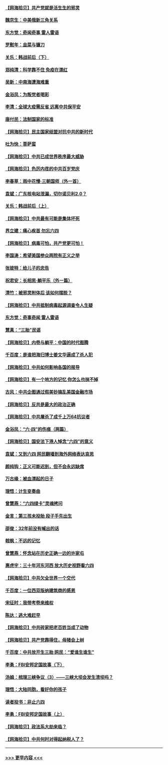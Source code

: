 #### [【网海拾贝】共产党就是活生生的邪灵](../pages/nsc993/n13036627.md?t=06230952) 
#### [魏京生：中美俄新三角关系](../pages/nsc993/n13035986.md?t=06230952) 
#### [东方觉：奇闻奇事 雷人雷语](../pages/nsc993/n13035878.md?t=06230952) 
#### [罗慰年：韭菜与镰刀](../pages/nsc993/n13034374.md?t=06230952) 
#### [关乐：韩战前后（下）](../pages/nsc993/n13034113.md?t=06230952) 
#### [郑纯清：科学靠不住 免疫在漂红](../pages/nsc993/n13034093.md?t=06230952) 
#### [吴新：中南海遭海难重](../pages/nsc993/n13034084.md?t=06230952) 
#### [金浴凤：为叛党者喝彩](../pages/nsc993/n13034058.md?t=06230952) 
#### [李清：全球大疫需反省 远离中共保平安](../pages/nsc993/n13033784.md?t=06230952) 
#### [唐付民：法制国家的标准](../pages/nsc993/n13032944.md?t=06230952) 
#### [【网海拾贝】民主国家结盟对抗中共的新时代](../pages/nsc993/n13031717.md?t=06230952) 
#### [吐为快：菩萨蛮](../pages/nsc993/n13030033.md?t=06230952) 
#### [【网海拾贝】中共已成世界秩序最大威胁](../pages/nsc993/n13028138.md?t=06230952) 
#### [【网海拾贝】色厉内荏的中共百岁党庆](../pages/nsc993/n13025582.md?t=06230952) 
#### [李春草：雨中花慢‧三朝国师（外一首）](../pages/nsc993/n13025567.md?t=06230952) 
#### [袁斌：广东核电站泄漏，切尔诺贝利2.0？](../pages/nsc993/n13025475.md?t=06230952) 
#### [关乐：韩战前后（上）](../pages/nsc993/n13025387.md?t=06230952) 
#### [【网海拾贝】中共最有可能是集体坏死](../pages/nsc993/n13023101.md?t=06230952) 
#### [界立建：痛心疾首 勿忘六四](../pages/nsc993/n13022339.md?t=06230952) 
#### [【网海拾贝】病毒可怕，共产党更可怕！](../pages/nsc993/n13020728.md?t=06230952) 
#### [李国涛：希望美国参众两院有正义之举](../pages/nsc993/n13020674.md?t=06230952) 
#### [张彼特：给儿子的忠告](../pages/nsc993/n13018934.md?t=06230952) 
#### [祝君安：长相思‧躺平乐（外一篇）](../pages/nsc993/n13018923.md?t=06230952) 
#### [清竹：被邪灵附体后 该如何摆脱？](../pages/nsc993/n13018877.md?t=06230952) 
#### [【网海拾贝】中共抵制病毒起源调查令人生疑](../pages/nsc993/n13017785.md?t=06230952) 
#### [东方觉：奇事奇闻 雷人雷语](../pages/nsc993/n13017577.md?t=06230952) 
#### [慧真：“三胎”民谣](../pages/nsc993/n13017394.md?t=06230952) 
#### [【网海拾贝】内卷与躺平：中国的时代图腾](../pages/nsc993/n13016128.md?t=06230952) 
#### [千百度：是谁把海归博士姜文华逼成了杀人犯](../pages/nsc993/n13015218.md?t=06230952) 
#### [【网海拾贝】中共如何影响各国的报导](../pages/nsc993/n13012599.md?t=06230952) 
#### [【网海拾贝】有一个地方的记忆 你怎么也抹不掉](../pages/nsc993/n13009802.md?t=06230952) 
#### [古风：中共企图通过假美钞搞乱美国金融市场](../pages/nsc993/n13009626.md?t=06230952) 
#### [【网海拾贝】反共是最大的政治正确](../pages/nsc993/n13007051.md?t=06230952) 
#### [【网海拾贝】中共屠杀了成千上万64抗议者](../pages/nsc993/n13002713.md?t=06230952) 
#### [金浴凤：“六·四”的伤痕（两篇）](../pages/nsc993/n13001719.md?t=06230952) 
#### [【网海拾贝】国安法下港人悼念“六四”的意义](../pages/nsc993/n13001039.md?t=06230952) 
#### [袁斌：又到六四 网民翻墙到海外网络表达哀思](../pages/nsc993/n13000995.md?t=06230952) 
#### [颜纯钩：正义可能迟到，但不会永远缺席](../pages/nsc993/n13000920.md?t=06230952) 
#### [万古缘：被血漂起的日子](../pages/nsc993/n13000914.md?t=06230952) 
#### [理悟：计生变奏曲](../pages/nsc993/n13000414.md?t=06230952) 
#### [曾慧燕：“六四绿卡”灵魂拷问](../pages/nsc993/n13000277.md?t=06230952) 
#### [金言：第三孩未投胎 段子手先出生](../pages/nsc993/n13000215.md?t=06230952) 
#### [邵俊：32年前没有喊出的话](../pages/nsc993/n13000181.md?t=06230952) 
#### [戟枫：不远的记忆](../pages/nsc993/n13000121.md?t=06230952) 
#### [曾慧燕：怀念站在历史正确一边的许家屯](../pages/nsc993/n13000073.md?t=06230952) 
#### [惠虎宇：三十年河东河西 放大历史视野看六四](../pages/nsc993/n13000018.md?t=06230952) 
#### [【网海拾贝】中共欠全世界一个交代](../pages/nsc993/n12998706.md?t=06230952) 
#### [千百度：一位西双版纳建筑商的感恩](../pages/nsc993/n12998487.md?t=06230952) 
#### [宋征时：我带考卷来维权](../pages/nsc993/n12994088.md?t=06230952) 
#### [陈达：逃大难赶早](../pages/nsc993/n12993569.md?t=06230952) 
#### [【网海拾贝】中共砖家把老百姓当成了动物](../pages/nsc993/n12993483.md?t=06230952) 
#### [【网海拾贝】共产党靠得住，母猪会上树](../pages/nsc993/n12990730.md?t=06230952) 
#### [千百度：中共放开生三胎 网民：“爱谁生谁生”](../pages/nsc993/n12990644.md?t=06230952) 
#### [李勇：FBI安邦定国故事（下）](../pages/nsc993/n12987854.md?t=06230952) 
#### [汤姆：梳理三峡争议（3）——三峡大坝会发生溃坝吗？](../pages/nsc993/n12989806.md?t=06230952) 
#### [理悟：大陆同胞，看好你的孩子](../pages/nsc993/n12989778.md?t=06230952) 
#### [读者投书：非止六四](../pages/nsc993/n12989673.md?t=06230952) 
#### [李勇：FBI安邦定国故事（上）](../pages/nsc993/n12987749.md?t=06230952) 
#### [【网海拾贝】政法系大劫来临？](../pages/nsc993/n12987596.md?t=06230952) 
#### [【网海拾贝】中共何时对得起纳税人了？](../pages/nsc993/n12985578.md?t=06230952) 

----
#### [ >>> 更早内容 <<< ](../indexes/nsc993-earlier.md)
